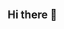 ## Hi there 👋

<!--
**mrflych/mrflych** is a ✨ _special_ ✨ repository because its `README.md` (this file) appears on your GitHub profile.

About Me

🏫 Student at SMK AMI DELTAMAS
📚 Majoring in Ethical Hacking 
💎 Passionate about Web Development, UI/UX, and AI
🔧 Tech Stack: Laravel, React.js, Vue.js, Tailwind CSS, Bootstrap
✨ Currently working on: Portfolio, AI-based projects, and Web Competitions
🏆 Participating in LKS Nasional - Web Technology 2024
🏆 Participating in LKS Provinsi - Web Technology 2024
🏆 Participating in LKS Kota - Web Technology 2024
🔊 Building an AI Chatbot for TikTok Live
🌟 Love designing modern UI with Framer Motion & Tailwind CSS
